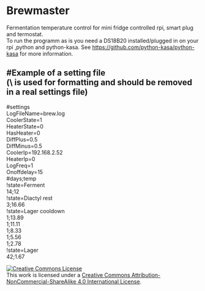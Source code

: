 # Brewmaster
Fermentation temperature control for mini fridge controlled rpi, smart plug and termostat.\
To run the programm as is you need a DS18B20 installed/plugged in on your rpi
,python and python-kasa.
See https://github.com/python-kasa/python-kasa for more information.

#Example of a setting file\
(\ is used for formatting and should be removed in a real settings file)
--------------------------
#settings\
LogFileName=brew.log\
CoolerState=1\
HeaterState=0\
HasHeater=0\
DiffPlus=0.5\
DiffMinus=0.5\
CoolerIp=192.168.2.52\
HeaterIp=0\
LogFreq=1\
Onoffdelay=15\
#days;temp\
!state=Ferment\
14;12\
!state=Diactyl rest\
3;16.66\
!state=Lager cooldown\
1;13.89\
1;11.11\
1;8.33\
1;5.56\
1;2.78\
!state=Lager\
42;1.67

<a rel="license" href="http://creativecommons.org/licenses/by-nc-sa/4.0/"><img alt="Creative Commons License" style="border-width:0" src="https://i.creativecommons.org/l/by-nc-sa/4.0/88x31.png" /></a><br />This work is licensed under a <a rel="license" href="http://creativecommons.org/licenses/by-nc-sa/4.0/">Creative Commons Attribution-NonCommercial-ShareAlike 4.0 International License</a>.
